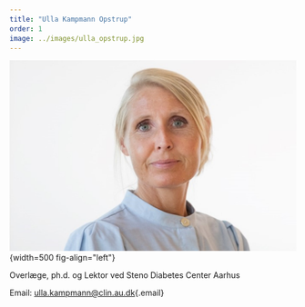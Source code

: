 ```yaml
---
title: "Ulla Kampmann Opstrup"
order: 1
image: ../images/ulla_opstrup.jpg 
---
```


![Ulla Kampmann Opstrup](../images/ulla_opstrup.jpg){width=500 fig-align="left"}

Overlæge, ph.d. og Lektor ved Steno Diabetes Center Aarhus

Email: [ulla.kampmann\@clin.au.dk](mailto:ulla.kampmann@clin.au.dk){.email}
